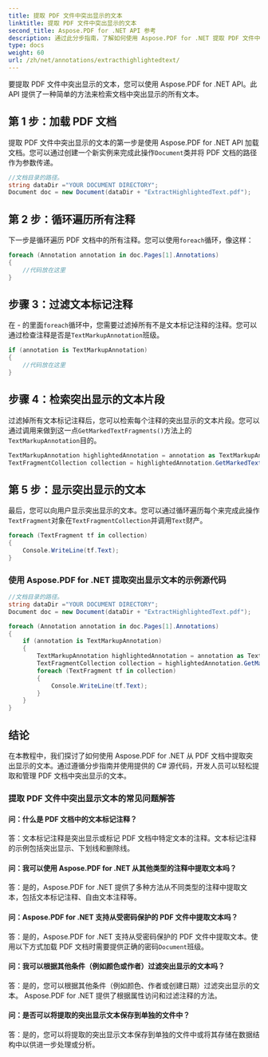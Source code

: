 ```yaml
---
title: 提取 PDF 文件中突出显示的文本
linktitle: 提取 PDF 文件中突出显示的文本
second_title: Aspose.PDF for .NET API 参考
description: 通过此分步指南，了解如何使用 Aspose.PDF for .NET 提取 PDF 文件中突出显示的文本。
type: docs
weight: 60
url: /zh/net/annotations/extracthighlightedtext/
---
```

要提取 PDF 文件中突出显示的文本，您可以使用 Aspose.PDF for .NET API。此 API 提供了一种简单的方法来检索文档中突出显示的所有文本。

## 第 1 步：加载 PDF 文档

提取 PDF 文件中突出显示的文本的第一步是使用 Aspose.PDF for .NET API 加载文档。您可以通过创建一个新实例来完成此操作`Document`类并将 PDF 文档的路径作为参数传递。 

```csharp
//文档目录的路径。
string dataDir ="YOUR DOCUMENT DIRECTORY";
Document doc = new Document(dataDir + "ExtractHighlightedText.pdf");
```

## 第 2 步：循环遍历所有注释

下一步是循环遍历 PDF 文档中的所有注释。您可以使用`foreach`循环，像这样：

```csharp
foreach (Annotation annotation in doc.Pages[1].Annotations)
{
	//代码放在这里
}
```

## 步骤 3：过滤文本标记注释

在 - 的里面`foreach`循环中，您需要过滤掉所有不是文本标记注释的注释。您可以通过检查注释是否是`TextMarkupAnnotation`班级。

```csharp
if (annotation is TextMarkupAnnotation)
{
	//代码放在这里
}
```

## 步骤 4：检索突出显示的文本片段

过滤掉所有文本标记注释后，您可以检索每个注释的突出显示的文本片段。您可以通过调用来做到这一点`GetMarkedTextFragments()`方法上的`TextMarkupAnnotation`目的。

```csharp
TextMarkupAnnotation highlightedAnnotation = annotation as TextMarkupAnnotation;
TextFragmentCollection collection = highlightedAnnotation.GetMarkedTextFragments();
```

## 第 5 步：显示突出显示的文本

最后，您可以向用户显示突出显示的文本。您可以通过循环遍历每个来完成此操作`TextFragment`对象在`TextFragmentCollection`并调用`Text`财产。

```csharp
foreach (TextFragment tf in collection)
{
	Console.WriteLine(tf.Text);
}
```

### 使用 Aspose.PDF for .NET 提取突出显示文本的示例源代码

```csharp
//文档目录的路径。
string dataDir ="YOUR DOCUMENT DIRECTORY";
Document doc = new Document(dataDir + "ExtractHighlightedText.pdf");

foreach (Annotation annotation in doc.Pages[1].Annotations)
{
	if (annotation is TextMarkupAnnotation)
	{
		TextMarkupAnnotation highlightedAnnotation = annotation as TextMarkupAnnotation;
		TextFragmentCollection collection = highlightedAnnotation.GetMarkedTextFragments();
		foreach (TextFragment tf in collection)
		{
			Console.WriteLine(tf.Text);
		}
	}
}
```

## 结论

在本教程中，我们探讨了如何使用 Aspose.PDF for .NET 从 PDF 文档中提取突出显示的文本。通过遵循分步指南并使用提供的 C# 源代码，开发人员可以轻松提取和管理 PDF 文档中突出显示的文本。

### 提取 PDF 文件中突出显示文本的常见问题解答

#### 问：什么是 PDF 文档中的文本标记注释？

答：文本标记注释是突出显示或标记 PDF 文档中特定文本的注释。文本标记注释的示例包括突出显示、下划线和删除线。

#### 问：我可以使用 Aspose.PDF for .NET 从其他类型的注释中提取文本吗？

答：是的，Aspose.PDF for .NET 提供了多种方法从不同类型的注释中提取文本，包括文本标记注释、自由文本注释等。

#### 问：Aspose.PDF for .NET 支持从受密码保护的 PDF 文件中提取文本吗？

答：是的，Aspose.PDF for .NET 支持从受密码保护的 PDF 文件中提取文本。使用以下方式加载 PDF 文档时需要提供正确的密码`Document`班级。

#### 问：我可以根据其他条件（例如颜色或作者）过滤突出显示的文本吗？

答：是的，您可以根据其他条件（例如颜色、作者或创建日期）过滤突出显示的文本。 Aspose.PDF for .NET 提供了根据属性访问和过滤注释的方法。

#### 问：是否可以将提取的突出显示文本保存到单独的文件中？

答：是的，您可以将提取的突出显示文本保存到单独的文件中或将其存储在数据结构中以供进一步处理或分析。
